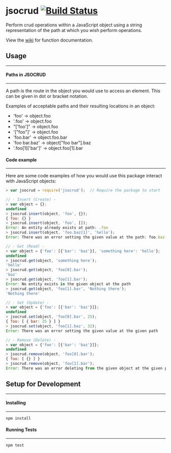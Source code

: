 # jsocrud [![Build Status](https://travis-ci.org/vertical-knowledge/jsocrud.svg?branch=master)](https://travis-ci.org/vertical-knowledge/jsocrud)
Perform crud operations within a JavaScript object using a string representation of the path at which you wish perform operations.

View the [wiki](https://github.com/vertical-knowledge/jsocrud/wiki/JSOCRUD.API) for function documentation.

## Usage
--------------

#### Paths in JSOCRUD
--------------
A path is the route in the object you would use to access an element. This can be given in dot or bracket notation.

Examples of acceptable paths and their resulting locations in an object:
* 'foo' -> object.foo
* '.foo' -> object.foo
* "['foo']" -> object.foo
* '["foo"]' -> object.foo
* 'foo.bar' -> object.foo.bar
* 'foo bar.baz' -> object["foo bar"].baz
* '.foo[1]['bar']' -> object.foo[1].bar


#### Code example
--------------
Here are some code examples of how you would use this package interact with JavaScript objects:
```js
> var jsocrud = require('jsocrud');  // Require the package to start

// - Insert (Create) -
> var object = {};
undefined
> jsocrud.insert(object, 'foo', {});
{ foo: {} }
> jsocrud.insert(object, 'foo', []);
Error: An entity already exists at path: .foo
> jsocrud.insert(object, 'foo.baz[1]', 'hello');
Error: There was an error setting the given value at the path: foo.baz[1]

// - Get (Read) -
> var object = {'foo': [{'bar': 'baz'}], 'something here': 'hello'};
undefined
> jsocrud.get(object, 'something here');
'hello'
> jsocrud.get(object, 'foo[0].bar');
'baz'
> jsocrud.get(object, 'foo[1].bar');
Error: No entity exists in the given object at the path
> jsocrud.get(object, 'foo[1].bar', 'Nothing there');
'Nothing there'

// - Set (Update) -
> var object = {'foo': [{'bar': 'baz'}]};
undefined
> jsocrud.set(object, 'foo[0].bar', 25);
{ foo: [ { bar: 25 } ] }
> jsocrud.set(object, 'foo[1].baz', 32);
Error: There was an error setting the given value at the given path

// - Remove (Delete) -
> var object = {'foo': [{'bar': 'baz'}]};
undefined
> jsocrud.remove(object, 'foo[0].bar');
{ foo: [ {} ] }
> jsocrud.remove(object, 'foo[1].bar');
Error: There was an error deleting from the given object at the given path
```




## Setup for Development
--------------

#### Installing
--------------
```sh
npm install
```

#### Running Tests
--------------
```sh
npm test
```
